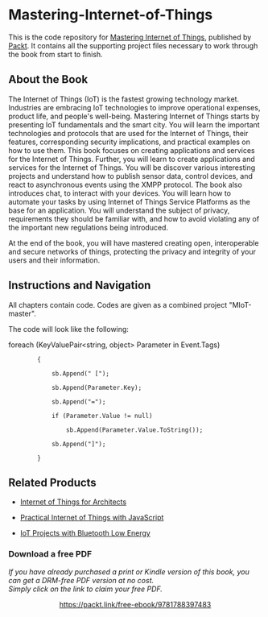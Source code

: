 # Mastering-Internet-of-Things
This is the code repository for [Mastering Internet of Things](https://www.packtpub.com/networking-and-servers/mastering-internet-things), published by [Packt](https://www.packtpub.com/?utm_source=github). It contains all the supporting project files necessary to work through the book from start to finish.
## About the Book
The Internet of Things (IoT) is the fastest growing technology market. Industries are embracing IoT technologies to improve operational expenses, product life, and people's well-being. Mastering Internet of Things starts by presenting IoT fundamentals and the smart city. You will learn the important technologies and protocols that are used for the Internet of Things, their features, corresponding security implications, and practical examples on how to use them. This book focuses on creating applications and services for the Internet of Things. Further, you will learn to create applications and services for the Internet of Things. You will be discover various interesting projects and understand how to publish sensor data, control devices, and react to asynchronous events using the XMPP protocol. The book also introduces chat, to interact with your devices. You will learn how to automate your tasks by using Internet of Things Service Platforms as the base for an application. You will understand the subject of privacy, requirements they should be familiar with, and how to avoid violating any of the important new regulations being introduced.

At the end of the book, you will have mastered creating open, interoperable and secure networks of things, protecting the privacy and integrity of your users and their information.

## Instructions and Navigation
All chapters contain code. Codes are given as a combined project "MIoT-master". 


The code will look like the following:


foreach (KeyValuePair<string, object> Parameter in Event.Tags)


			{
			
				sb.Append(" [");
				
				sb.Append(Parameter.Key);
				
				sb.Append("=");
				
				if (Parameter.Value != null)
				
					sb.Append(Parameter.Value.ToString());
					
				sb.Append("]");
				
			}
			



## Related Products
* [Internet of Things for Architects](https://www.packtpub.com/hardware-and-creative/internet-things-architects)

* [Practical Internet of Things with JavaScript](https://www.packtpub.com/hardware-and-creative/advanced-iot-javascript)

* [IoT Projects with Bluetooth Low Energy](https://www.packtpub.com/hardware-and-creative/iot-projects-bluetooth-low-energy)
### Download a free PDF

 <i>If you have already purchased a print or Kindle version of this book, you can get a DRM-free PDF version at no cost.<br>Simply click on the link to claim your free PDF.</i>
<p align="center"> <a href="https://packt.link/free-ebook/9781788397483">https://packt.link/free-ebook/9781788397483 </a> </p>